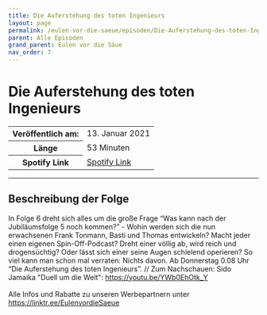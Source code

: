 ```yaml
---
title: Die Auferstehung des toten Ingenieurs
layout: page
permalink: /eulen-vor-die-saeue/episoden/Die-Auferstehung-des-toten-Ingenieurs
parent: Alle Episoden
grand_parent: Eulen vor die Säue
nav_order: 7
---
```


# Die Auferstehung des toten Ingenieurs
<table class="resp-table dcf-table dcf-table-responsive dcf-table-bordered dcf-table-striped dcf-w-100%">
                    <tbody>
                        <tr>
                            <th scope="row">Veröffentlich am:</th>
                            <td data-label="Veröffentlich am:">13. Januar 2021</td>
                        </tr>
                        <tr>
                            <th scope="row">Länge </th>
                            <td data-label="Länge ">53 Minuten</td>
                        </tr><tr>
                                <th scope="row">Spotify Link</th>
                                <td data-label="Spotify Link"><a href="https://open.spotify.com/episode/7LYL8CgMKxzcZik7epQG2D">Spotify Link</a></td>
                            </tr></tbody>
                </table>

***

## Beschreibung der Folge

<div>
In Folge 6 dreht sich alles um die große Frage “Was kann nach der Jubiläumsfolge 5 noch kommen?” - Wohin werden sich die nun erwachsenen Frank Tonmann, Basti und Thomas entwickeln? Macht jeder einen eigenen Spin-Off-Podcast? Dreht einer völlig ab, wird reich und drogensüchtig? Oder lässt sich einer seine Augen schielend operieren? So viel kann man schon mal verraten: Nichts davon. Ab Donnerstag 0.08 Uhr “Die Auferstehung des toten Ingenieurs”. // Zum Nachschauen: Sido Jamaika "Duell um die Welt": <a href="https://youtu.be/YWb0EhOtk_Y">https://youtu.be/YWb0EhOtk_Y</a> <br>  <br> Alle Infos und Rabatte zu unseren Werbepartnern unter <a href="https://linktr.ee/EulenvordieSaeue">https://linktr.ee/EulenvordieSaeue</a>  
</div>

